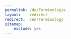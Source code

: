 ```yaml
---
permalink: /de/Terminologie
layout:    redirect
redirect:  /en/Terminology
sitemap:
    exclude: yes
---
```

